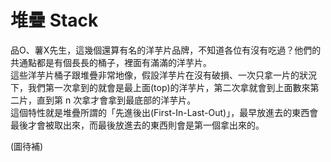 # 堆疊 Stack

品O、薯X先生，這幾個還算有名的洋芋片品牌，不知道各位有沒有吃過？他們的共通點都是有個長長的桶子，裡面有滿滿的洋芋片。  
這些洋芋片桶子跟堆疊非常地像，假設洋芋片在沒有破損、一次只拿一片的狀況下，我們第一次拿到的就會是最上面(top)的洋芋片，第二次拿就會到上面數來第二片，直到第 n 次拿才會拿到最底部的洋芋片。  
這個特性就是堆疊所謂的「先進後出(First-In-Last-Out)」，最早放進去的東西會最後才會被取出來，而最後放進去的東西則會是第一個拿出來的。  

(圖待補)  
